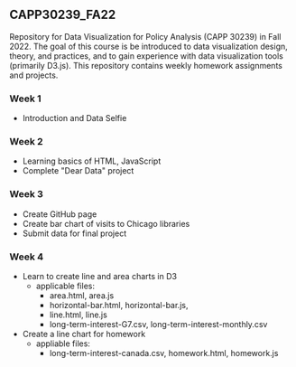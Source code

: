 ## CAPP30239_FA22

Repository for Data Visualization for Policy Analysis (CAPP 30239) in Fall 2022.
The goal of this course is be introduced to data visualization design, theory, and practices, and to gain experience with data visualization tools (primarily D3.js).
This repository contains weekly homework assignments and projects.

### Week 1 
- Introduction and Data Selfie

### Week 2
- Learning basics of HTML, JavaScript
- Complete "Dear Data" project

### Week 3
- Create GitHub page 
- Create bar chart of visits to Chicago libraries
- Submit data for final project

### Week 4
- Learn to create line and area charts in D3
    - applicable files:
      - area.html, area.js
      - horizontal-bar.html, horizontal-bar.js,
      - line.html, line.js
      - long-term-interest-G7.csv, long-term-interest-monthly.csv
 - Create a line chart for homework
    - appliable files:
      - long-term-interest-canada.csv, homework.html, homework.js
  
